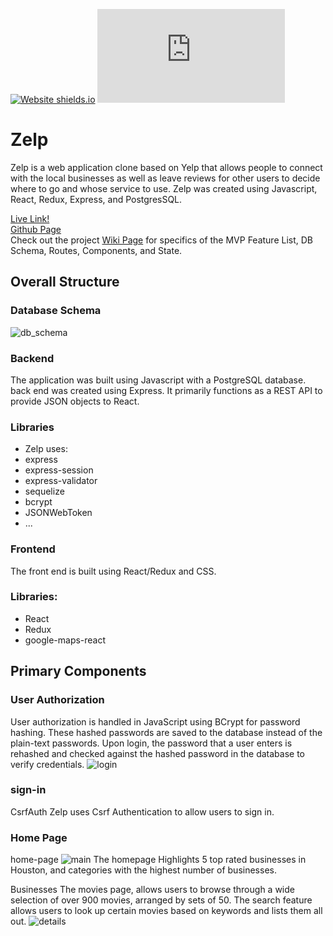 [![Website shields.io](https://img.shields.io/website-up-down-green-red/http/shields.io.svg)](https://zelp-app.herokuapp.com/)
[![Only 32 Kb](https://badge-size.herokuapp.com/Naereen/StrapDown.js/master/strapdown.min.js)](https://github.com/nasanov/zelp)
# Zelp

Zelp is a web application clone based on Yelp that allows people to connect with the local businesses as well as leave reviews for other users to decide where to go and whose service to use. Zelp was created using Javascript, React, Redux, Express, and PostgresSQL.

[Live Link!](https://zelp-app.herokuapp.com/) <br>
[Github Page](https://github.com/nasanov/zelp/) <br>
Check out the project [Wiki Page](https://github.com/nasanov/zelp/wiki) for specifics of the MVP Feature List, DB Schema, Routes, Components, and State.


## Overall Structure
### Database Schema
![db_schema](https://github.com/nasanov/authenticate-me/blob/main/planning/db/db_image-v2.png)

### Backend
The application was built using Javascript with a PostgreSQL database. back end was created using Express. It primarily functions as a REST API to provide JSON objects to React.

### Libraries
- Zelp uses:
- express
- express-session
- express-validator
- sequelize
- bcrypt
- JSONWebToken
- ...

### Frontend
The front end is built using React/Redux and CSS.


### Libraries:
- React
- Redux
- google-maps-react






## Primary Components
### User Authorization
User authorization is handled in JavaScript using BCrypt for password hashing. These hashed passwords are saved to the database instead of the plain-text passwords. Upon login, the password that a user enters is rehashed and checked against the hashed password in the database to verify credentials.
![login](https://github.com/nasanov/authenticate-me/blob/main/planning/login.png)
### sign-in

CsrfAuth
Zelp uses Csrf Authentication to allow users to sign in.

### Home Page
home-page
![main](https://github.com/nasanov/authenticate-me/blob/main/planning/main-page.png) The homepage Highlights 5 top rated businesses in Houston, and categories with the highest number of businesses.

Businesses
The movies page, allows users to browse through a wide selection of over 900 movies, arranged by sets of 50. The search feature allows users to look up certain movies based on keywords and lists them all out.
![details](https://github.com/nasanov/authenticate-me/blob/main/planning/details.png)
